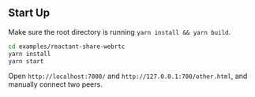 ## Start Up

Make sure the root directory is running `yarn install && yarn build`.

```sh
cd examples/reactant-share-webrtc
yarn install
yarn start
```

Open `http://localhost:7000/` and `http://127.0.0.1:700/other.html`, and manually connect two peers.
